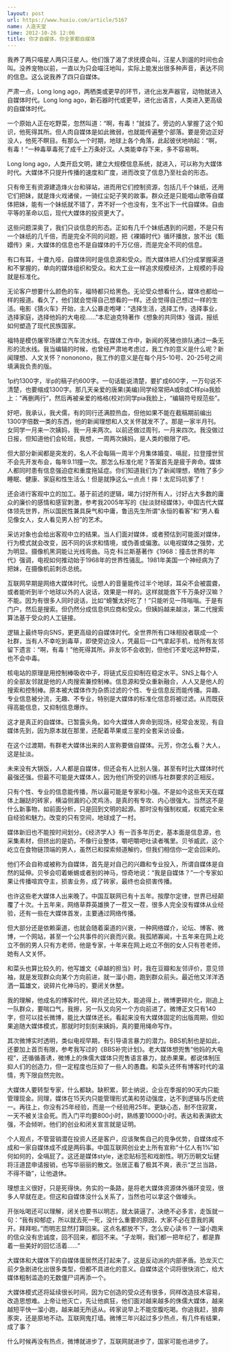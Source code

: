 ```yaml
---
layout: post
url: https://www.huxiu.com/article/5167
name: 人造天堂
time: 2012-10-26 12:06
title: 你才自媒体，你全家都自媒体
---
```

我养了两只喵星人两只汪星人。他们饿了渴了求抚摸会叫，汪星人到遛的时间也会叫。没养宠物以前，一直以为只会喵汪地叫，实际上能发出很多种声音，表达不同的信息。这么说我养了四只自媒体。

严肃一点，Long long ago，两栖类或更早的环节，进化出发声器官，动物就进入自媒体时代。Long long ago，新石器时代或更早，进化出语言，人类进入更高级的自媒体时代。

一个原始人正在吃野菜，忽然叫道：“啊，有毒！”就挂了。旁边的人掌握了这个知识，他死得其所。但人肉自媒体是如此微弱，也就能传遍整个部落。要是旁边正好没人，他死不瞑目。有那么一个时期，地球上各个角落，此起彼伏地响起：“啊，有毒！”一种毒草毒死了成千上万条好汉。人类能幸存下来，多不容易啊。

Long long ago，人类开启文明，建立大规模信息系统，就进入，可以称为大媒体时代。大媒体不只提升传播的速度和广度，进而改变了信息乃至社会的形态。

只有帝王有资源建造烽火台和驿站，进而用它们控制资源，包括几千个妹纸，还用它们把妹，就是烽火戏诸侯，一骑红尘妃子笑的故事。群众还是只能唱山歌等自媒体把妹，能有一个妹纸就不错了，弄不好一个也没有，生不出下一代自媒体。自由平等的革命以后，现代大媒体的投资更大了。

这些问题深奥了，我们只谈信息的形态。正如有几千个妹纸遇到的问题，不是只有一个妹纸的几千倍，而是完全不同的问题，把《裸婚时代》循环播放，放不出《甄嬛传》来，大媒体的信息也不是自媒体的千万亿倍，而是完全不同的信息。

有口有耳，十聋九哑，自媒体同时是信息源和受众。而大媒体把人们分成掌握渠道和不掌握的，单向的媒体组织和受众。和大工业一样追求规模经济，上规模的手段就是标准化。

无论客户想要什么颜色的车，福特都只给黑色。无论受众想看什么，媒体也都给一样的报道。看久了，他们就会觉得自己想看的一样。还会觉得自己想过一样的生活。电影《猜火车》开始，主人公暴走咆哮：“选择生活，选择工作，选择事业，选择家庭，选择他妈的大电视……”本尼迪克特著作《想象的共同体》强调，报纸如何塑造了现代民族国家。

福特是模仿屠宰场建立汽车流水线。在媒体工作中，新闻的死猪也排队通过一条无形的流水线。我当编辑的时候，也曾经严肃地考虑过，我工作的意义是什么呢？新闻理想、人文关怀？nononono，我工作的意义是在每个月5-10号、20-25号之间填满我负责的版。

1p约1300字，半p的稿子约600字。一句话能说清楚，要扩成600字，一万句说不清楚，也要缩成1300字。那几天亲爱的唐果(美编)同学经常把A或B或C样pia我脸上：“再删两行”，然后再被亲爱的格格(校对)同学pia我脸上，“编辑符号规范些”。

好吧，我承认，我犬儒，有的同行还满腔热血，但他如果不能在截稿期前编出1300字倍数一类的东西，他的新闻理想和人文关怀就发不了。那是一家半月刊。女同学一月来一次姨妈，我一月来两次。以前还做过周刊，一月来四次。我没做过日报，但知道他们会轮班，我想，一周两次姨妈，是人类的极限了吧。

但大部分新闻都是突发的，名人不会每隔一周半个月集体婚变、嗝屁，拉登撞世贸不会先开发布会，每年9.11撞一次。那怎么标准化呢？答案首先是疲于奔命。媒体人都同时患有信息强迫症和重度拖延症。你们知道我们为了新闻理想，牺牲了多少睡眠、健康、家庭和性生活么！但是就挣这么一点点！摔！太尼玛坑爹了！

还会进行客观中立的加工。基于前述的逻辑，竭力讨好所有人，讨好占大多数的庸众的廉价的感情和感官刺激，参考我2005年写的《扯淡财经媒体》，中国古代大媒体领先世界，所以国民性兼具戾气和中庸，鲁迅先生所谓“永恒的看客”和“男人看见像女人，女人看见男人扮”的艺术。

采访对象也会给出客观中立的结果。当人们面对媒体，或者预估到可能面对媒体，行为模式就会改变，因不同的诉求和情境，或伪善或偏激。以电视媒体之强势，尤为明显。摄像机黑洞能让光线弯曲。马克·科兰斯基著作《1968：撞击世界的年代》强调，电视如何推动始于1968年的世界性骚乱。1981年美国一个神经病为了把妹，在摄像机前刺杀总统。

互联网早期是网络大媒体时代。设想人的音量能传过半个地球，耳朵不会被震聋，或者能听到半个地球以外的人说话，效果是一样的。这样就能救下千万条好汉嘛？不能。因为有很多人同时说话，比如“螃蟹太好吃了！”只能听见一阵嗡嗡。于是有门户，然后是搜索。但仍然分成信息供应商和受众。但姨妈越来越淡，第二代搜索算法基于受众的人工链接。

逻辑上最终导向SNS，更更高级的自媒体时代。全世界所有口味相投者联成一个社群，当有人不幸吃到毒草，即使旁边没人，凭最后一口气拿起手机，给所有友邻留下遗言：“啊，有毒！”他死得其所。非友邻不会收到，但他们不爱吃这种野菜，也不会中毒。

核电站的原理是用控制棒吸收中子，将链式反应抑制在稳定水平。SNS上每个人的全部友邻就是他的人肉搜索兼控制棒。信息源和受众重新融合，人人又是他人的搜索和控制棒。原本被大媒体作为杂质过滤的个性、专业信息反而能传播。异趣、专业信息被分流，无趣、不专业，特别是大媒体的标准化信息将被过滤。从而既获得高能信息，又抑制信息爆炸。

这才是真正的自媒体。已暂露头角。如今大媒体人奔命到现场，经常会发现，有自媒体先到，因为原本就在那里，还配着苹果或三星的全套采访设备。

在这个过渡期，有群老大媒体出来的人宣称要做自媒体。元芳，你怎么看？大人，这是扯淡。

未来没有大锅饭，人人都是自媒体，但还会有人比别人强，甚至有时比大媒体时代最强还强。但最不可能是大媒体人，因为他们所受的训练与社群要求的正相反。

只有个性、专业的信息能传播，所以最可能是专家和小强。不是如今这些天天在媒体上蹦跶的砖家，横溢侧漏的心灵鸡汤，是真的有专攻、内心很强大。当然这不是什么新事物，如前面分析，只是回到文明的起源。那时没有强制权威，权威完全来自经验和魅力。改变的只有空间，地球成了一村。

媒体新旧也不能按时间划分。《经济学人》有一百多年历史，基本面是信息源，也采集素材，但挤出的是奶，不像行业整体，嚼吧嚼吧吐读者嘴里。贝爷威武，这个屹立在食物链顶端的男人，虽然已和探索频道解约，但我们相信你一定会回来的。

他们不会自称或被称为自媒体，首先是对自己的兴趣和专业投入，所谓自媒体是自然的延伸。贝爷会叨着蜥蜴或者别的神马，惊奇地说：“我是自媒体？”一个专家如果让传播喧宾夺主，损害业务，成了砖家，最终也会损害传播。

也许这些老大媒体人出来晚了。中国互联网已有十五年。按摩尔定律，世界已经颠覆了十次。十五年来，网络草莽英雄换了一茬又一茬，很多人完全没有媒体从业经验，还有一些在大媒体首发，主要通过网络传播。

但大部分还是依赖渠道，也就会随着渠道的兴衰，一种网络媒介，论坛、博客、微博，一个网站，甚至一个公共事件的兴衰而兴衰。我孤陋寡闻，十五年来在网上屹立不倒的男人只有方老师，他是专家，十年来在网上屹立不倒的女人只有苍老师，她有人文关怀。

和菜头也算比较久的，他写雄文《卓越的担当》时，我在豆瓣和友邻评价，意见领袖，就是发现群众向某个方向前进，就一溜小跑，跑到群众前头。最近他又洋洋洒洒一篇雄文，说碎片化神马的，要闭关休整。

我的理解，他成名的博客时代，碎片还比较大，能追得上，微博更碎片化，刚追上一队群众，要喘口气，我擦，另一队又向另一个方向前进了。微博正文只有140字，但可以挂长微博，能比大媒体还长。看起来没有大媒体固定的出版周期，但如果追随大媒体模式，那就时时刻刻来姨妈，真的要用绳命写作。

其次微博实时透明，类似电视早期，有引导语言暴力的潜力。BBS机制也是如此，还要加上首页有限，参考我写过的《BBS补完计划》。老大媒体想兜售“他妈的大电视”，还循循善诱，微博上的侏儒大媒体只兜售语言暴力，就赤果果。都说体制压抑人们的创造力，但一定程度也压抑了一些人的愚蠢。和菜头还怀有博客时代的温情，秀下限自然完败。

大媒体人要转型专家，什么都缺。缺积累，郭士纳说，企业在季报的90天内只能管理现金。同理，媒体在15天内只能管理形式美和劳动强度，达不到逻辑与历史统一。再往上，你没有25年经验，而是一个经验用25年。更缺心态，耐不住寂寞，一天不被关注会死。而入门平均要800小时，熟练要10000小时。表达和表演欲太强，不会倾听。他们的创业和闭关宣言就是证明。

个人观点，不管营销潜在投资人还是客户，应该聚焦自己的竞争优势，自媒体成不成和一家自媒体成不成是两码事。中国互联网创业史上所有宣称“十亿人有1%”如何如何的，全嗝屁了。这还是媒体style，迷恋贴标签和戏剧性。明万历朝文坛健将汪道昆申请报销，也写华丽丽的散文。张居正看了极其不爽，表示“芝兰当路，不得不锄”，让他退休。

理想主义很好，只是死得快。务实的一条路，是将老大媒体资源体外循环变现，很多人早就在走。但这和自媒体没什么关系了，当然也可以拿这个做噱头。

开张吆喝还可以理解，闭关也要书以明志，就太装逼了。决绝不必多言，走饭就一句：“我有抑郁症，所以就去死一死，没什么重要的原因，大家不必在意我的离开。拜拜啦。”而明志显然打算回来。这点名都放不下，怎么安心读书？一溜小跑来的信众没有忠诚度，回不回来，都回不来。“子龙啊，我们都一把年纪了，都是靠着一些美好的回忆活着……”

大媒体和大媒体下的自媒体蛋居然还打起来了。这是反动派的内部矛盾。恐龙灭亡前夕急剧进化出很多类型，但都不具进化的意义。自媒体这个词将很快消亡，给大媒体粗制滥造的无数僵尸词再添一个。

大媒体模式还将延续很长时间，因为它创造的受众还有很多，同样改造技术容易，改造思想难。上帝让他灭亡，先让他疯狂，他们面对越来越多的侏儒大媒体，越来越短平快一溜小跑，越来越无所适从。砖家说早上不能空腹吃喝。你追我赶，狼奔豕突，还是原地不动。互联网鬼打墙。微博三年兴起过多少热点，有几件有结果，成了事？

什么时候再没有热点，微博就进步了，互联网就进步了，国家可能也进步了。

